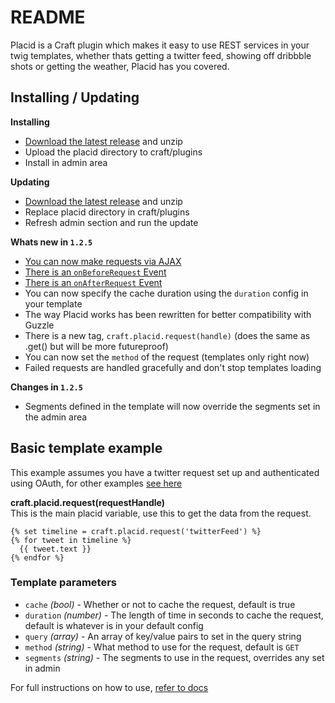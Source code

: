 # README

Placid is a Craft plugin which makes it easy to use REST services in your twig templates, whether thats getting a twitter feed, showing off dribbble shots or getting the weather, Placid has you covered.

## Installing / Updating

**Installing**
- [Download the latest release](https://github.com/alecritson/Placid/archive/v1.2.5.zip) and unzip
- Upload the placid directory to craft/plugins
- Install in admin area

**Updating**
- [Download the latest release](https://github.com/alecritson/Placid/archive/v1.2.5.zip) and unzip
- Replace placid directory in craft/plugins
- Refresh admin section and run the update

**Whats new in `1.2.5`**
- [You can now make requests via AJAX](http://alecritson.co.uk/documentation/placid/templating/make-an-ajax-request)
- [There is an `onBeforeRequest` Event](http://alecritson.co.uk/documentation/placid/events/onbeforerequest)
- [There is an `onAfterRequest` Event](http://alecritson.co.uk/documentation/placid/events/onafterrequest)
- You can now specify the cache duration using the `duration` config in your template
- The way Placid works has been rewritten for better compatibility with Guzzle
- There is a new tag, `craft.placid.request(handle)` (does the same as .get() but will be more futureproof)
- You can now set the `method` of the request (templates only right now)
- Failed requests are handled gracefully and don't stop templates loading

**Changes in `1.2.5`**
- Segments defined in the template will now override the segments set in the admin area

## Basic template example

This example assumes you have a twitter request set up and authenticated using OAuth, for other examples [see here](http://alecritson.co.uk/documentation/placid/examples/weather-api)

**craft.placid.request(requestHandle)**  
This is the main placid variable, use this to get the data from the request.

    {% set timeline = craft.placid.request('twitterFeed') %}
    {% for tweet in timeline %}
      {{ tweet.text }}
    {% endfor %}

### Template parameters

- `cache` _(bool)_ - Whether or not to cache the request, default is true
- `duration` _(number)_ - The length of time in seconds to cache the request, default is whatever is in your default config
- `query` _(array)_ - An array of key/value pairs to set in the query string
- `method` _(string)_ - What method to use for the request, default is `GET`
- `segments` _(string)_ - The segments to use in the request, overrides any set in admin
    
For full instructions on how to use, [refer to docs](http://alecritson.co.uk/documentation/placid/introduction)

